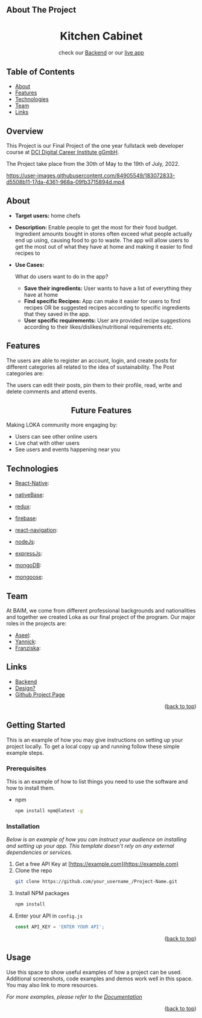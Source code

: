 ## About The Project

<h1 align="center">Kitchen Cabinet</h1>
<p align="center">
check our <a href="https://github.com/BrianLadwig/BAIM-backend/tree/main" target="_blank">Backend</a> or our <a href="https://loka.vercel.app/" target="_blank">live app</a>
</p>

<!-- TABLE OF CONTENTS -->

## Table of Contents

- [About](#about)
- [Features](#features)
- [Technologies](#technologies)
- [Team](#team)
- [Links](#links)

<!-- ABOUT -->

## Overview

This Project is our Final Project of the one year fullstack web developer course at [DCI Digital Career Institute gGmbH](https://digitalcareerinstitute.org/de/).

The Project take place from the 30th of May to the 19th of July, 2022.

https://user-images.githubusercontent.com/84905549/183072833-d5508b11-17da-4361-968a-09fb3715894d.mp4

## About

- **Target users:**
  home chefs
- **Description:**
  Enable people to get the most for their food budget.
  Ingredient amounts bought in stores often exceed what people actually end up using, causing food to go to waste. The app will allow users to get the most out of what they have at home and making it easier to find recipes to
- **Use Cases:**

  What do users want to do in the app?

  - **Save their ingredients:** User wants to have a list of everything they have at home
  - **Find specific Recipes:** App can make it easier for users to find recipes OR be suggested recipes according to specific ingredients that they saved in the app.
  - **User specific requirements:** User are provided recipe suggestions according to their likes/dislikes/nutritional requirements etc.

<!-- FEATURES -->

## Features

The users are able to register an account, login, and create posts for different categories all related to the idea of sustainability.
The Post categories are:

The users can edit their posts, pin them to their profile, read, write and delete comments and attend events.

<h2 align="center">Future Features</h2>

Making LOKA community more engaging by:

- Users can see other online users
- Live chat with other users
- See users and events happening near you

<!-- TECHNOLOGIES -->

## Technologies

- [React-Native](https://github.com/aseelalmutareb):
- [nativeBase](https://github.com/YannWe):
- [redux](https://github.com/loerk):
- [firebase](https://github.com/loerk):
- [react-navigation](https://github.com/loerk):

- [nodeJs](https://github.com/aseelalmutareb):
- [expressJs](https://github.com/YannWe):
- [mongoDB](https://github.com/loerk):
- [mongoose](https://github.com/loerk):

<!-- TEAM -->

## Team

At BAIM, we come from different professional backgrounds and nationalities and together we created Loka as our final project of the program. Our major roles in the projects are:

- [Aseel](https://github.com/aseelalmutareb):
- [Yannick](https://github.com/YannWe):
- [Franziska](https://github.com/loerk):

<!-- LINKS -->

## Links

- [Backend](https://github.com/BrianLadwig/BAIM-backend/tree/main)
- [Design?](<https://www.figma.com/file/ATMhtCX7NRp9otxh0y1EMy/Untitled-(Copy)?node-id=0%3A1>)
- [Github Project Page](https://github.com/users/YannWe/projects/1)

<p align="right">(<a href="#readme-top">back to top</a>)</p>



<!-- GETTING STARTED -->

## Getting Started

This is an example of how you may give instructions on setting up your project locally.
To get a local copy up and running follow these simple example steps.

### Prerequisites

This is an example of how to list things you need to use the software and how to install them.

- npm
  ```sh
  npm install npm@latest -g
  ```


### Installation

_Below is an example of how you can instruct your audience on installing and setting up your app. This template doesn't rely on any external dependencies or services._

1. Get a free API Key at [https://example.com](https://example.com)
2. Clone the repo
   ```sh
   git clone https://github.com/your_username_/Project-Name.git
   ```
3. Install NPM packages
   ```sh
   npm install
   ```
4. Enter your API in `config.js`
   ```js
   const API_KEY = 'ENTER YOUR API';
   ```

<p align="right">(<a href="#readme-top">back to top</a>)</p>

<!-- USAGE EXAMPLES -->

## Usage

Use this space to show useful examples of how a project can be used. Additional screenshots, code examples and demos work well in this space. You may also link to more resources.

_For more examples, please refer to the [Documentation](https://example.com)_

<p align="right">(<a href="#readme-top">back to top</a>)</p>


